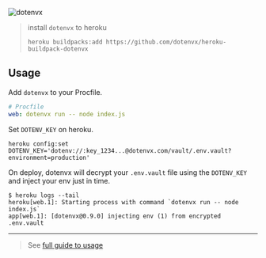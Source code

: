 ![dotenvx](https://dotenvx.com/better-banner.png)

> install `dotenvx` to heroku
> ```
> heroku buildpacks:add https://github.com/dotenvx/heroku-buildpack-dotenvx
> ```

## Usage

Add `dotenvx` to your Procfile.

```yaml
# Procfile
web: dotenvx run -- node index.js
```

Set `DOTENV_KEY` on heroku.

```shell
heroku config:set DOTENV_KEY='dotenv://:key_1234...@dotenvx.com/vault/.env.vault?environment=production'
```

On deploy, dotenvx will decrypt your `.env.vault` file using the `DOTENV_KEY` and inject your env just in time.

```
$ heroku logs --tail
heroku[web.1]: Starting process with command `dotenvx run -- node index.js`
app[web.1]: [dotenvx@0.9.0] injecting env (1) from encrypted .env.vault
```

---

> See [full guide to usage](https://dotenvx.com/docs/platforms/heroku)
